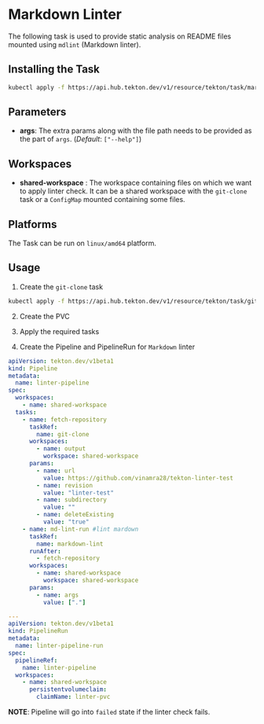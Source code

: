 # Markdown Linter

The following task is used to provide static analysis on README files mounted using `mdlint` (Markdown linter).

## Installing the Task

```bash
kubectl apply -f https://api.hub.tekton.dev/v1/resource/tekton/task/markdown-lint/0.1/raw
```

## Parameters

- **args**: The extra params along with the file path needs to be provided as the part of `args`. (_Default_: `["--help"]`)

## Workspaces

- **shared-workspace** : The workspace containing files on which we want to apply linter check. It can be a shared workspace with the `git-clone` task or a `ConfigMap` mounted containing some files.

## Platforms

The Task can be run on `linux/amd64` platform.

## Usage

1. Create the `git-clone` task

```bash
kubectl apply -f https://api.hub.tekton.dev/v1/resource/tekton/task/git-clone/0.1/raw
```

2. Create the PVC
3. Apply the required tasks

4. Create the Pipeline and PipelineRun for `Markdown` linter

```yaml
apiVersion: tekton.dev/v1beta1
kind: Pipeline
metadata:
  name: linter-pipeline
spec:
  workspaces:
    - name: shared-workspace
  tasks:
    - name: fetch-repository
      taskRef:
        name: git-clone
      workspaces:
        - name: output
          workspace: shared-workspace
      params:
        - name: url
          value: https://github.com/vinamra28/tekton-linter-test
        - name: revision
          value: "linter-test"
        - name: subdirectory
          value: ""
        - name: deleteExisting
          value: "true"
    - name: md-lint-run #lint mardown
      taskRef:
        name: markdown-lint
      runAfter:
        - fetch-repository
      workspaces:
        - name: shared-workspace
          workspace: shared-workspace
      params:
        - name: args
          value: ["."]

---
apiVersion: tekton.dev/v1beta1
kind: PipelineRun
metadata:
  name: linter-pipeline-run
spec:
  pipelineRef:
    name: linter-pipeline
  workspaces:
    - name: shared-workspace
      persistentvolumeclaim:
        claimName: linter-pvc
```

**NOTE**: Pipeline will go into `failed` state if the linter check fails.

